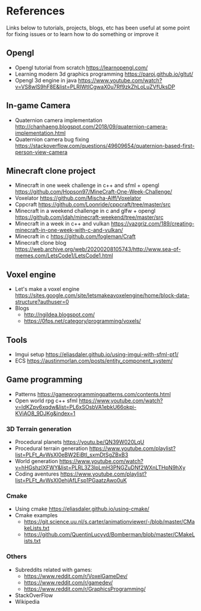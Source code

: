 # References

Links below to tutorials, projects, blogs, etc has been useful at some point for fixing issues or to learn how to do something or improve it

## Opengl

- Opengl tutorial from scratch <https://learnopengl.com/>
- Learning modern 3d graphics programming <https://paroj.github.io/gltut/>
- Opengl 3d engine in java <https://www.youtube.com/watch?v=VS8wlS9hF8E&list=PLRIWtICgwaX0u7Rf9zkZhLoLuZVfUksDP>
  
## In-game Camera

- Quaternion camera implementation <http://chanhaeng.blogspot.com/2018/09/quaternion-camera-implementation.html>
- Quaternion camera bug fixing <https://stackoverflow.com/questions/49609654/quaternion-based-first-person-view-camera>

## Minecraft clone project

- Minecraft in one week challenge in c++ and sfml + opengl <https://github.com/Hopson97/MineCraft-One-Week-Challenge/>
- Voxelator <https://github.com/Mischa-Alff/Voxelator>
- Cppcraft <https://github.com/Loonride/cppcraft/tree/master/src>
- Minecraft in a weekend challenge in c and glfw + opengl <https://github.com/jdah/minecraft-weekend/tree/master/src>
- Minecraft in a week in c++ and vulkan <https://vazgriz.com/189/creating-minecraft-in-one-week-with-c-and-vulkan/>
- Minecraft in c <https://github.com/fogleman/Craft>
- Minecraft clone blog <https://web.archive.org/web/20200208105743/http://www.sea-of-memes.com/LetsCode1/LetsCode1.html>

## Voxel engine

- Let's make a voxel engine <https://sites.google.com/site/letsmakeavoxelengine/home/block-data-structure?authuser=0>
- Blogs
  - <http://ngildea.blogspot.com/>
  - <https://0fps.net/category/programming/voxels/>

## Tools

- Imgui setup <https://eliasdaler.github.io/using-imgui-with-sfml-pt1/>
- ECS <https://austinmorlan.com/posts/entity_component_system/>

## Game programming

- Patterns <https://gameprogrammingpatterns.com/contents.html>
- Open world rpg c++ sfml <https://www.youtube.com/watch?v=IdKZpv6xqdw&list=PL6xSOsbVA1ebkU66okpi-KViAO8_9DJKg&index=1>

### 3D Terrain generation

- Procedural planets <https://youtu.be/QN39W020LqU>
- Procedural terrain generation <https://www.youtube.com/playlist?list=PLFt_AvWsXl0eBW2EiBtl_sxmDtSgZBxB3>
- World generation <https://www.youtube.com/watch?v=hHGshzIXFWY&list=PLRL3Z3lpLmH3PNGZuDNf2WXnLTHpN9hXy>
- Coding aventures <https://www.youtube.com/playlist?list=PLFt_AvWsXl0ehjAfLFsp1PGaatzAwo0uK>

### Cmake

- Using cmake <https://eliasdaler.github.io/using-cmake/>
- Cmake examples
  - <https://git.science.uu.nl/s.carter/animationviewer/-/blob/master/CMakeLists.txt>
  - <https://github.com/QuentinLucyyd/Bomberman/blob/master/CMakeLists.txt>

### Others

- Subreddits related with games:
  - <https://www.reddit.com/r/VoxelGameDev/>
  - <https://www.reddit.com/r/gamedev/>
  - <https://www.reddit.com/r/GraphicsProgramming/>
- StackOverFlow
- Wikipedia
